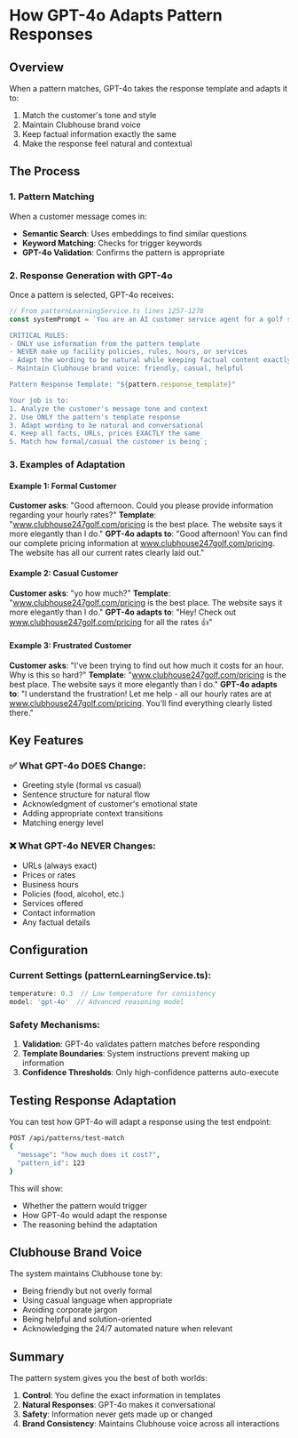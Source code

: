 # How GPT-4o Adapts Pattern Responses

## Overview
When a pattern matches, GPT-4o takes the response template and adapts it to:
1. Match the customer's tone and style
2. Maintain Clubhouse brand voice
3. Keep factual information exactly the same
4. Make the response feel natural and contextual

## The Process

### 1. Pattern Matching
When a customer message comes in:
- **Semantic Search**: Uses embeddings to find similar questions
- **Keyword Matching**: Checks for trigger keywords
- **GPT-4o Validation**: Confirms the pattern is appropriate

### 2. Response Generation with GPT-4o
Once a pattern is selected, GPT-4o receives:

```javascript
// From patternLearningService.ts lines 1257-1278
const systemPrompt = `You are an AI customer service agent for a golf simulator facility.

CRITICAL RULES:
- ONLY use information from the pattern template
- NEVER make up facility policies, rules, hours, or services  
- Adapt the wording to be natural while keeping factual content exactly the same
- Maintain Clubhouse brand voice: friendly, casual, helpful

Pattern Response Template: "${pattern.response_template}"

Your job is to:
1. Analyze the customer's message tone and context
2. Use ONLY the pattern's template response
3. Adapt wording to be natural and conversational
4. Keep all facts, URLs, prices EXACTLY the same
5. Match how formal/casual the customer is being`;
```

### 3. Examples of Adaptation

#### Example 1: Formal Customer
**Customer asks**: "Good afternoon. Could you please provide information regarding your hourly rates?"
**Template**: "www.clubhouse247golf.com/pricing is the best place. The website says it more elegantly than I do."
**GPT-4o adapts to**: "Good afternoon! You can find our complete pricing information at www.clubhouse247golf.com/pricing. The website has all our current rates clearly laid out."

#### Example 2: Casual Customer  
**Customer asks**: "yo how much?"
**Template**: "www.clubhouse247golf.com/pricing is the best place. The website says it more elegantly than I do."
**GPT-4o adapts to**: "Hey! Check out www.clubhouse247golf.com/pricing for all the rates 👍"

#### Example 3: Frustrated Customer
**Customer asks**: "I've been trying to find out how much it costs for an hour. Why is this so hard?"
**Template**: "www.clubhouse247golf.com/pricing is the best place. The website says it more elegantly than I do."
**GPT-4o adapts to**: "I understand the frustration! Let me help - all our hourly rates are at www.clubhouse247golf.com/pricing. You'll find everything clearly listed there."

## Key Features

### ✅ What GPT-4o DOES Change:
- Greeting style (formal vs casual)
- Sentence structure for natural flow
- Acknowledgment of customer's emotional state
- Adding appropriate context transitions
- Matching energy level

### ❌ What GPT-4o NEVER Changes:
- URLs (always exact)
- Prices or rates
- Business hours
- Policies (food, alcohol, etc.)
- Services offered
- Contact information
- Any factual details

## Configuration

### Current Settings (patternLearningService.ts):
```javascript
temperature: 0.3  // Low temperature for consistency
model: 'gpt-4o'  // Advanced reasoning model
```

### Safety Mechanisms:
1. **Validation**: GPT-4o validates pattern matches before responding
2. **Template Boundaries**: System instructions prevent making up information
3. **Confidence Thresholds**: Only high-confidence patterns auto-execute

## Testing Response Adaptation

You can test how GPT-4o will adapt a response using the test endpoint:

```bash
POST /api/patterns/test-match
{
  "message": "how much does it cost?",
  "pattern_id": 123
}
```

This will show:
- Whether the pattern would trigger
- How GPT-4o would adapt the response
- The reasoning behind the adaptation

## Clubhouse Brand Voice

The system maintains Clubhouse tone by:
- Being friendly but not overly formal
- Using casual language when appropriate
- Avoiding corporate jargon
- Being helpful and solution-oriented
- Acknowledging the 24/7 automated nature when relevant

## Summary

The pattern system gives you the best of both worlds:
1. **Control**: You define the exact information in templates
2. **Natural Responses**: GPT-4o makes it conversational
3. **Safety**: Information never gets made up or changed
4. **Brand Consistency**: Maintains Clubhouse voice across all interactions